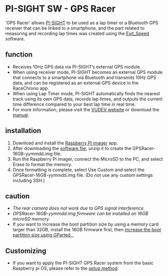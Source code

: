 # PI-SIGHT SW - GPS Racer

'GPS Racer' allows [PI-SIGHT](https://github.com/Elenedeath/PI-SIGHT_Helmet_HUD) to be used as a lap timer or a Bluetooth GPS receiver that can be linked to a smartphone, and the part related to measuring and recording lap times was created using the [Exit_Speed](https://github.com/djhedges/exit_speed) software.


## function

 - Receives 10Hz GPS data via PI-SIGHT’s external GPS module.
 - When using receiver mode, PI-SIGHT becomes an external GPS module that connects to a smartphone via Bluetooth and transmits 10Hz GPS data, and can be registered as an external GPS device in the RaceChrono app.
 - When using Lap Timer mode, PI-SIGHT automatically finds the nearest track using its own GPS data, records lap times, and outputs the current time difference compared to your best lap time in real time.
 - For more information, please visit the [VUDEV website](https://sites.google.com/vudev.net/vudevnet/gpsracer-info) or download the [manual](https://github.com/Elenedeath/PI-SIGHT_SW_GPSRacer/blob/main/PI-SIGHT%20%EC%82%AC%EC%9A%A9%EC%84%A4%EB%AA%85%EC%84%9C-4%20(GPS%EB%A0%88%EC%9D%B4%EC%84%9C).EN.pdf).


## installation

 1. Download and install the [Raspberry Pi imager](https://www.raspberrypi.com/software/) app.
 2. After downloading the [software file](http://naver.me/G1w16QKO), unzip it to create the GPSRacer-16GB-yymmdd.img file.
 3. Run the Raspberry Pi imager, connect the MicroSD to the PC, and select Erase to format the memory.
 4. Once formatting is complete, select Use Custom and select the GPSRacer-16GB-yymmdd.img file. (Do not use any custom settings including SSH.)


## caution

 - _The rear camera does not work due to GPS signal interference._
 - _GPSRacer-16GB-yymmdd.img firmware can be installed on 16GB microSD memory._
 - If you want to increase the boot partition size by using a memory card larger than 32GB, install the 16GB firmware first, then [increase the boot partition size using GParted.](https://learn.adafruit.com/resizing-raspberry-pi-boot-partition/edit-partitions)_


## Customizing

 - If you want to apply the PI-SIGHT GPS Racer system from the basic Raspberry pi OS, please refer to the [setup method](https://github.com/Elenedeath/PI-SIGHT_SW_GPSRacer/blob/main/Openauto.EN.pdf).
